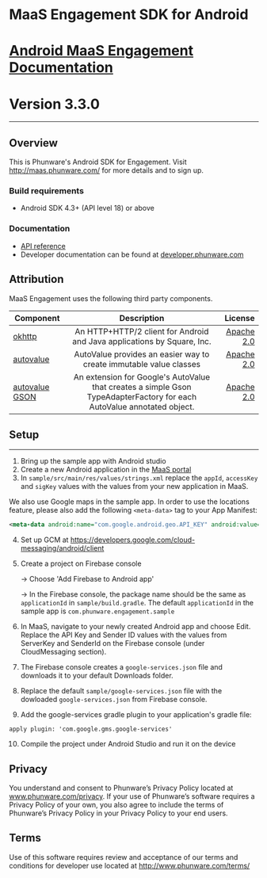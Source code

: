 # MaaS Engagement SDK for Android

[Android MaaS Engagement Documentation](http://phunware.github.io/maas-engagement-android-sdk/)
=======
**Version 3.3.0**
=======
________________


## Overview
This is Phunware's Android SDK for Engagement. Visit http://maas.phunware.com/ for more details and to sign up.

### Build requirements
* Android SDK 4.3+ (API level 18) or above

### Documentation

* [API reference](http://phunware.github.io/maas-engagement-android-sdk/)
* Developer documentation can be found at
[developer.phunware.com](https://developer.phunware.com/pages/viewpage.action?pageId=3409274)

Attribution
-----------
MaaS Engagement uses the following third party components.

| Component     | Description   | License  |
| ------------- |:-------------:| -----:|
| [okhttp](https://github.com/square/okhttp)        | An HTTP+HTTP/2 client for Android and Java applications by Square, Inc. | [Apache 2.0](https://github.com/square/okhttp/blob/master/LICENSE.txt) |
| [autovalue](https://github.com/google/auto/tree/master/value)        | AutoValue provides an easier way to create immutable value classes | [Apache 2.0](https://github.com/google/auto/blob/master/LICENSE.txt) |
| [autovalue GSON](https://github.com/rharter/auto-value-gson)        | An extension for Google's AutoValue that creates a simple Gson TypeAdapterFactory for each AutoValue annotated object. | [Apache 2.0](https://github.com/rharter/auto-value-gson/blob/master/LICENSE.txt) |

## Setup
-------
1. Bring up the sample app with Android studio
2. Create a new Android application in the [MaaS portal](https://maas.phunware.com/)
3. In `sample/src/main/res/values/strings.xml` replace the `appId`, `accessKey` and `sigKey` values with the values from your new application in MaaS. 

  We also use Google maps in the sample app. In order to use the locations feature, please also add the following `<meta-data>` tag to your App Manifest:

  ```xml
  <meta-data android:name="com.google.android.geo.API_KEY" android:value="YOUR_API_KEY_HERE"/>
  ```

4. Set up GCM at https://developers.google.com/cloud-messaging/android/client
5. Create a project on Firebase console

    -> Choose 'Add Firebase to Android app'

    -> In the Firebase console, the package name should be the same as `applicationId` in `sample/build.gradle`. The default `applicationId` in the sample app is `com.phunware.engagement.sample`
    
6. In MaaS, navigate to your newly created Android app and choose Edit. Replace the API Key and Sender ID values with the values from ServerKey and SenderId on the Firebase console (under CloudMessaging section).
7. The Firebase console creates a `google-services.json` file and downloads it to your default Downloads folder.
8. Replace the default `sample/google-services.json` file with the dowloaded `google-services.json` from Firebase console.
9. Add the google-services gradle plugin to your application's gradle file:

  `apply plugin: 'com.google.gms.google-services'`
  
10. Compile the project under Android Studio and run it on the device

Privacy
-----------
You understand and consent to Phunware’s Privacy Policy located at www.phunware.com/privacy. If your use of Phunware’s software requires a Privacy Policy of your own, you also agree to include the terms of Phunware’s Privacy Policy in your Privacy Policy to your end users.

Terms
-----------
Use of this software requires review and acceptance of our terms and conditions for developer use located at http://www.phunware.com/terms/

